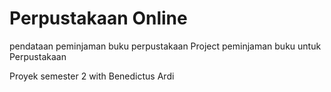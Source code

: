 # Perpustakaan Online
pendataan peminjaman buku perpustakaan
Project peminjaman buku untuk Perpustakaan

Proyek semester 2 with Benedictus Ardi

